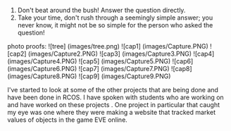 1. Don't beat around the bush! Answer the question directly.
2. Take your time, don't rush through a seemingly simple answer; you never know, it might not be so simple for the person who asked the question!

photo proofs: ![tree] (images/tree.png)
![cap1] (images/Capture.PNG)
![cap2] (images/Capture2.PNG)
![cap3] (images/Capture3.PNG)
![cap4] (images/Capture4.PNG)
![cap5] (images/Capture5.PNG)
![cap6] (images/Capture6.PNG)
![cap7] (images/Capture7.PNG)
![cap8] (images/Capture8.PNG)
![cap9] (images/Capture9.PNG)

I've started to look at some of the other projects that are being done and have been done in RCOS. I have spoken with students who are working on and have worked on these projects . One project in particular that caught my eye was one where they were making a website that tracked market values of objects in the game EVE online.  
